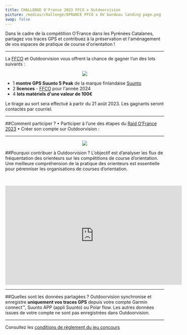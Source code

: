 ```yaml
---
title: CHALLENGE O'France 2023 FFCO x Outdoorvision 
picture: /medias/challenge/OFRANCE FFCO x OV bandeau landing page.png
swap: false
---
```


Dans le cadre de la compétition O’France dans les Pyrénées Catalanes, partagez vos traces GPS et contribuez à la préservation et l'aménagement de vos espaces de pratique de course d'orientation !

<participate></participate>

---

La [FFCO](https://www.ffcorientation.fr/) et Outdoorvision vous offrent la chance de gagner l’un des lots suivants :  

<p align="center">
  <img src="/medias/challenge/Lots_ofrance2023_landingpage.png">
</p>

- 1 **montre GPS Suunto 5 Peak** de la marque finlandaise [Suunto](https://www.suunto.com/fr-fr/)
- 2  **licences** - [FFCO](https://www.ffcorientation.fr/) pour l'année 2024
- 4 **lots matériels d'une valeur de 100€** 


Le tirage au sort sera effectué à partir du 21 août 2023. Les gagnants seront contactés par courriel.

---

##Comment participer ?
•	Participer à l’une des étapes du [Raid O’France 2023](https://foot-2023.o-france.fr/fr/home)
•	Créer son compte sur Outdoorvision : <participate></participate>

---
<p align="center">
  <img src="/medias/challenge-FFCO-02.jpg">
</p>

##Pourquoi contribuer à Outdoorvision ?
L’objectif est d’analyser les flux de fréquentation des orienteurs sur les compétitions de course d’orientation. 
Une meilleure compréhension de la pratique des orienteurs est essentielle pour pérenniser les organisations de courses d’orientation.

&nbsp;
<p align="center">
<iframe width="560" height="315" src="https://www.youtube.com/embed/Sua7VDlhBs4" title="YouTube video player" frameborder="0" allow="accelerometer; autoplay; clipboard-write; encrypted-media; gyroscope; picture-in-picture" allowfullscreen></iframe>
</p>


---

##Quelles sont les données partagées ?
Outdoorvision synchronise et enregistre **uniquement vos traces GPS** depuis votre compte Garmin connect™, Suunto APP (appli Suunto) ou Polar flow. Les autres données issues de votre compte ne sont pas enregistrées dans Outdoorvision.

---

Consultez les [conditions de règlement du jeu concours](/medias/challenge/Strava-FFA-Reglement.pdf)
<participate></participate>
